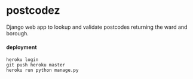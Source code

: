 postcodez
========

Django web app to lookup and validate postcodes returning the ward and borough.

#### deployment
```
heroku login
git push heroku master
heroku run python manage.py
```
